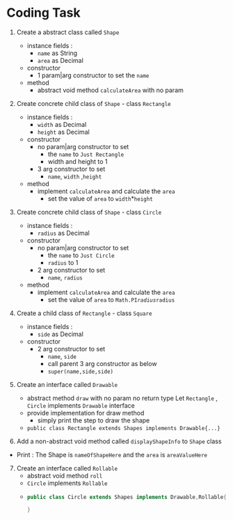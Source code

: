 # Coding Task 

1. Create a abstract class called `Shape`
   * instance fields : 
     - `name` as String 
     - `area` as Decimal
   * constructor 
     - 1 param|arg constructor to set the `name`
   * method 
     - abstract void method `calculateArea` with no param

2. Create concrete child class of `Shape` - class `Rectangle` 
   * instance fields : 
     - `width` as Decimal 
     - `height` as Decimal
   * constructor 
     - no param|arg constructor to set 
       - the `name` to `Just Rectangle`
       - width and height to 1
     - 3 arg constructor to set 
       - `name`, `width` ,`height` 
   * method 
     - implement `calculateArea` and calculate the `area` 
       - set the value of `area` to `width`*`height`

3. Create concrete child class of `Shape` - class `Circle` 
   * instance fields : 
     - `radius` as Decimal 
   * constructor 
     - no param|arg constructor to set 
       - the `name` to `Just Circle`
       - `radius` to 1
     - 2 arg constructor to set 
       - `name`, `radius`
   * method 
     - implement `calculateArea` and calculate the `area` 
       - set the value of `area` to `Math.PI`*`radius`*`radius`



4. Create a child class of `Rectangle` - class `Square` 
   * instance fields : 
     - `side` as Decimal 
   * constructor 
     - 2 arg constructor to set 
       - `name`, `side`
       - call parent 3 arg constructor as below
       - `super(name,side,side)`

5. Create an interface called `Drawable`
   * abstract method `draw` with no param no return type
Let `Rectangle` , `Circle` implements `Drawable` interface
   - provide implementation for draw method
     - simply print the step to draw the shape
   - `public class Rectangle extends Shapes implements Drawable{...}` 

6. Add a non-abstract void method called `displayShapeInfo` to `Shape` class
 - Print :  The Shape is `nameOfShapeHere` and the `area` is `areaValueHere`

7. Create an interface called `Rollable` 
   * abstract void method `roll` 
   * `Circle` implements `Rollable`
   * ```java
     public class Circle extends Shapes implements Drawable,Rollable{

     }
     ```